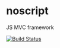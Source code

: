 noscript
========

JS MVC framework

[![Build Status](https://travis-ci.org/yandex-ui/noscript.png?branch=master)](https://travis-ci.org/yandex-ui/noscript)

